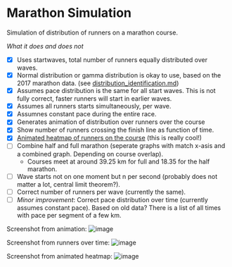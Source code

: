 # Marathon Simulation
Simulation of distribution of runners on a marathon course.

_What it does and does not_
- [x] Uses startwaves, total number of runners equally distributed over waves.
- [x] Normal distribution or gamma distribution is okay to use, based on the 2017 marathon data. (see [distribution_identification.md](https://github.com/mhurk/marathon/blob/main/distribution_identification.md))
- [x] Assumes pace distribution is the same for all start waves. This is not fully correct, faster runners will start in earlier waves.
- [x] Assumes all runners starts simultaneously, per wave. 
- [x] Assumnes constant pace during the entire race.
- [x] Generates animation of distribution over runners over the course
- [x] Show number of runners crossing the finish line as function of time.
- [x] [Animated heatmap of runners on the course](https://github.com/mhurk/marathon/blob/main/images/runner_heatmap_with_time.html) (this is really cool!)
- [ ] Combine half and full marathon (seperate graphs with match x-asis and a combined graph. Depending on course overlap).
    - Courses meet at around 39.25 km for full and 18.35 for the half marathon.
- [ ] Wave starts not on one moment but n per second (probably does not matter a lot, central limit theorem?).
- [ ] Correct number of runners per wave (currently the same).
- [ ] _Minor improvement_: Correct pace distribution over time (currently assumes constant pace). Based on old data? There is a list of all times with pace per segment of a few km.

Screenshot from animation:
![image](https://github.com/user-attachments/assets/a6059428-960b-4ee8-9cd6-e2f3ceae6930)

Screenshot from runners over time:
![image](https://github.com/user-attachments/assets/b4d1e4df-b8dc-48a1-8020-6c0b60c25d5a)

Screenshot from animated heatmap:
![image](https://github.com/user-attachments/assets/65b3fbeb-0d56-4023-ba01-44e63a08fea0)


